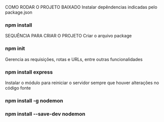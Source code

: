 COMO RODAR O PROJETO BAIXADO
Instalar depêndencias indicadas pelo package.json
### npm install

SEQUÊNCIA PARA CRIAR O PROJETO
Criar o arquivo package
### npm init

Gerencia as requisições, rotas e URLs, entre outras funcionalidades
### npm install express

Instalar o módulo para reiniciar o servidor sempre que houver alterações no código fonte
### npm install -g nodemon
### npm install --save-dev nodemon

